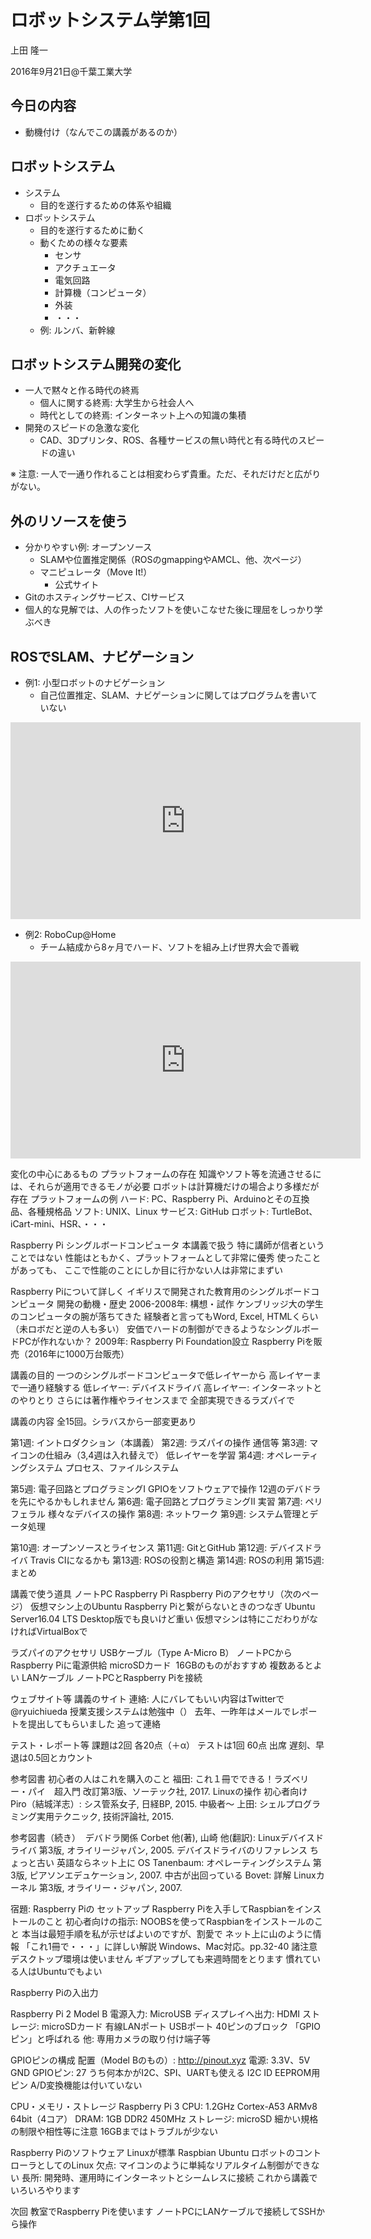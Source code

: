 # ロボットシステム学第1回

上田 隆一

2016年9月21日@千葉工業大学



## 今日の内容

* 動機付け（なんでこの講義があるのか）



## ロボットシステム

* システム
    * 目的を遂行するための体系や組織
* ロボットシステム
    * 目的を遂行するために動く
    * 動くための様々な要素
        * センサ
        * アクチュエータ
        * 電気回路
        * 計算機（コンピュータ）
        * 外装
        * ・・・
    * 例: ルンバ、新幹線


## ロボットシステム開発の変化

* 一人で黙々と作る時代の終焉
    * 個人に関する終焉: 大学生から社会人へ
    * 時代としての終焉: インターネット上への知識の集積
* 開発のスピードの急激な変化
    * CAD、3Dプリンタ、ROS、各種サービスの無い時代と有る時代のスピードの違い

※ 注意: 一人で一通り作れることは相変わらず貴重。ただ、それだけだと広がりがない。


## 外のリソースを使う

* 分かりやすい例: オープンソース
    * SLAMや位置推定関係（ROSのgmappingやAMCL、他、次ページ）
    * マニピュレータ（Move It!）
        * 公式サイト
* Gitのホスティングサービス、CIサービス
* 個人的な見解では、人の作ったソフトを使いこなせた後に理屈をしっかり学ぶべき


## ROSでSLAM、ナビゲーション

* 例1: 小型ロボットのナビゲーション
    * 自己位置推定、SLAM、ナビゲーションに関してはプログラムを書いていない

<iframe width="560" height="315" src="https://www.youtube.com/embed/7xXnXHc0roA" frameborder="0" allow="autoplay; encrypted-media" allowfullscreen></iframe>

* 例2: RoboCup@Home
    * チーム結成から8ヶ月でハード、ソフトを組み上げ世界大会で善戦

<iframe width="560" height="315" src="https://www.youtube.com/embed/XozlE7fuTso" frameborder="0" allow="autoplay; encrypted-media" allowfullscreen></iframe>



変化の中心にあるもの
プラットフォームの存在
知識やソフト等を流通させるには、それらが適用できるモノが必要
ロボットは計算機だけの場合より多様だが存在
プラットフォームの例
ハード: PC、Raspberry Pi、Arduinoとその互換品、各種規格品
ソフト: UNIX、Linux
サービス: GitHub
ロボット: TurtleBot、iCart-mini、HSR、・・・


Raspberry Pi
シングルボードコンピュータ
本講義で扱う
特に講師が信者ということではない
性能はともかく、プラットフォームとして非常に優秀
使ったことがあっても、
ここで性能のことにしか目に行かない人は非常にまずい




Raspberry Piについて詳しく
イギリスで開発された教育用のシングルボードコンピュータ
開発の動機・歴史
2006-2008年: 構想・試作
ケンブリッジ大の学生のコンピュータの腕が落ちてきた
経験者と言ってもWord, Excel, HTMLくらい
（未ロボだと逆の人も多い）
安価でハードの制御ができるようなシングルボードPCが作れないか？
2009年: Raspberry Pi Foundation設立
Raspberry Piを販売（2016年に1000万台販売）


講義の目的
一つのシングルボードコンピュータで低レイヤーから
高レイヤーまで一通り経験する
低レイヤー: デバイスドライバ
高レイヤー: インターネットとのやりとり
さらには著作権やライセンスまで
全部実現できるラズパイで


講義の内容
全15回。シラバスから一部変更あり

第1週: イントロダクション（本講義）
第2週: ラズパイの操作
通信等
第3週: マイコンの仕組み（3,4週は入れ替えで）
低レイヤーを学習
第4週: オペレーティングシステム
プロセス、ファイルシステム


第5週: 電子回路とプログラミングI
GPIOをソフトウェアで操作
12週のデバドラを先にやるかもしれません
第6週: 電子回路とプログラミングII
実習
第7週: ペリフェラル
様々なデバイスの操作
第8週: ネットワーク
第9週: システム管理とデータ処理


第10週: オープンソースとライセンス
第11週: GitとGitHub
第12週: デバイスドライバ
Travis CIになるかも
第13週: ROSの役割と構造
第14週: ROSの利用
第15週: まとめ


講義で使う道具
ノートPC
Raspberry Pi
Raspberry Piのアクセサリ（次のページ）
仮想マシン上のUbuntu
Raspberry Piと繋がらないときのつなぎ
Ubuntu Server16.04 LTS
Desktop版でも良いけど重い
仮想マシンは特にこだわりがなければVirtualBoxで

ラズパイのアクセサリ
USBケーブル（Type A-Micro B）
ノートPCからRaspberry Piに電源供給
microSDカード
 16GBのものがおすすめ
複数あるとよい
LANケーブル
ノートPCとRaspberry Piを接続


ウェブサイト等
講義のサイト
連絡: 人にバレてもいい内容はTwitterで @ryuichiueda
授業支援システムは勉強中（）
去年、一昨年はメールでレポートを提出してもらいました
追って連絡


テスト・レポート等
課題は2回
各20点（＋α）
テストは1回
60点
出席
遅刻、早退は0.5回とカウント


参考図書
初心者の人はこれを購入のこと
福田: これ１冊でできる！ラズベリー・パイ　超入門 改訂第3版、ソーテック社, 2017.
Linuxの操作
初心者向け
Piro（結城洋志）: シス管系女子, 日経BP, 2015.
中級者〜
上田: シェルプログラミング実用テクニック, 技術評論社, 2015.


参考図書（続き）
 デバドラ関係
Corbet 他(著), 山崎 他(翻訳): Linuxデバイスドライバ 第3版, オライリージャパン, 2005.
デバイスドライバのリファレンス
ちょっと古い
英語ならネット上に
OS
Tanenbaum: オペレーティングシステム 第3版, ピアソンエデュケーション, 2007.
中古が出回っている
Bovet: 詳解 Linuxカーネル 第3版, オライリー・ジャパン, 2007.

宿題: Raspberry Piの
セットアップ
Raspberry Piを入手してRaspbianをインストールのこと
初心者向けの指示: NOOBSを使ってRaspbianをインストールのこと
本当は最短手順を私が示せばよいのですが、割愛で
ネット上に山のように情報
「これ1冊で・・・」に詳しい解説
Windows、Mac対応。pp.32-40
諸注意
デスクトップ環境は使いません
ギブアップしても来週時間をとります
慣れている人はUbuntuでもよい


Raspberry Piの入出力

Raspberry Pi 2 Model B
電源入力: MicroUSB
ディスプレイへ出力: HDMI
ストレージ: microSDカード
有線LANポート
USBポート
40ピンのブロック
「GPIOピン」と呼ばれる
他: 専用カメラの取り付け端子等




GPIOピンの構成
配置（Model Bのもの）: http://pinout.xyz
電源: 3.3V、5V
GND
GPIOピン: 27
うち何本かがI2C、SPI、UARTも使える
I2C ID EEPROM用ピン
A/D変換機能は付いていない


CPU・メモリ・ストレージ
Raspberry Pi 3
CPU: 1.2GHz Cortex-A53 ARMv8 64bit（4コア）
DRAM: 1GB DDR2 450MHz
ストレージ: microSD
細かい規格の制限や相性等に注意
16GBまではトラブルが少ない


Raspberry Piのソフトウェア
Linuxが標準
Raspbian
Ubuntu
ロボットのコントローラとしてのLinux
欠点: マイコンのように単純なリアルタイム制御ができない
長所: 開発時、運用時にインターネットとシームレスに接続
これから講義でいろいろやります

次回
教室でRaspberry Piを使います
ノートPCにLANケーブルで接続してSSHから操作
